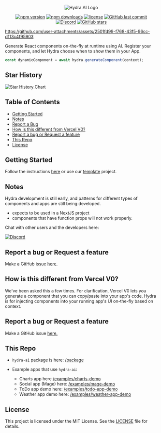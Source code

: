 <p align="center">
  <img src="github-hydra-ai.png" alt="Hydra AI Logo">
</p>
<p align="center">
  <a href="https://www.npmjs.com/package/hydra-ai"><img src="https://img.shields.io/npm/v/hydra-ai.svg" alt="npm version"></a>
  <a href="https://www.npmjs.com/package/hydra-ai"><img src="https://img.shields.io/npm/dm/hydra-ai.svg" alt="npm downloads"></a>
  <a href="https://github.com/michaelmagan/hydraai/blob/main/LICENSE"><img src="https://img.shields.io/github/license/michaelmagan/hydraai.svg" alt="license"></a>
  <a href="https://github.com/michaelmagan/hydraai/commits/main"><img src="https://img.shields.io/github/last-commit/michaelmagan/hydraai.svg" alt="GitHub last commit"></a>
  <a href="https://discord.gg/dJNvPEHth6"><img src="https://img.shields.io/discord/1251581895414911016?color=7289da&label=discord" alt="Discord"></a>
    <a href="https://github.com/michaelmagan/hydraai/stargazers"><img src="https://img.shields.io/github/stars/michaelmagan/hydraai.svg?style=social" alt="GitHub stars"></a>

</p>

https://github.com/user-attachments/assets/2501fd99-f768-43f5-96cc-d113c4f95903

Generate React components on-the-fly at runtime using AI. Register your components, and let Hydra choose when to show them in your App.

```typescript
const dynamicComponent = await hydra.generateComponent(context);
```

## Star History

[![Star History Chart](https://api.star-history.com/svg?repos=michaelmagan/hydraai&type=Timeline)](https://star-history.com/#michaelmagan/hydraai&Timeline)

## Table of Contents

- [Getting Started](#getting-started)
- [Notes](#notes)
- [Report a Bug](#report-a-bug-or-request-a-feature)
- [How is this different from Vercel V0?](#how-is-this-different-from-vercel-v0)
- [Report a bug or Request a feature](#report-a-bug-or-request-a-feature)
- [This Repo](#this-repo)
- [License](#license)

## Getting Started

Follow the instructions [here](/package/README.md) or use our [template](https://github.com/MichaelMilstead/hydra-template) project.

## Notes

Hydra development is still early, and patterns for different types of components and apps are still being developed.

- expects to be used in a NextJS project
- components that have function props will not work properly.

Chat with other users and the developers here:

<p>  <a href="https://discord.gg/8RMRUPZ9RS"><img src="https://img.shields.io/discord/1251581895414911016?color=7289da&label=discord" alt="Discord"></a></p>

## Report a bug or Request a feature

Make a GitHub issue [here.](https://github.com/michaelmagan/hydraai/issues/new)

## How is this different from Vercel V0?

We've been asked this a few times. For clarification, Vercel V0 lets you generate a component that you can copy/paste into your app's code. Hydra is for injecting components into your running app's UI on-the-fly based on context.

## Report a bug or Request a feature

Make a GitHub issue [here.](https://github.com/michaelmagan/hydraai/issues/new)

## This Repo

- `hydra-ai` package is here: [/package](/package)

- Example apps that use `hydra-ai`:
  - Charts app here [/examples/charts-demo](/examples/charts-demo/)
  - Social app (Mage) here: [/examples/mage-demo](/examples/mage-demo)
  - ToDo app demo here: [/examples/todo-app-demo](/examples/todo-app-demo/)
  - Weather app demo here: [/examples/weather-app-demo](/examples/weather-app-demo/)

## License

This project is licensed under the MIT License. See the [LICENSE](LICENSE) file for details.
